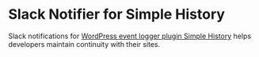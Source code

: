 # Slack Notifier for Simple History

Slack notifications for [WordPress event logger plugin Simple History](http://simple-history.com)
helps developers maintain continuity with their sites.
